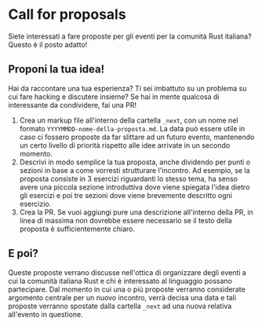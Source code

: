 # Call for proposals
Siete interessati a fare proposte per gli eventi per la comunità Rust italiana? Questo è il posto adatto!

## Proponi la tua idea!
Hai da raccontare una tua esperienza? Ti sei imbattuto su un problema su cui fare hacking e discutere insieme? Se hai in mente qualcosa di interessante da condividere, fai una PR!

1. Crea un markup file all'interno della cartella `_next`, con un nome nel formato `YYYYMMDD-nome-della-proposta.md`. La data può essere utile in caso ci fossero proposte da far slittare ad un futuro evento, mantenendo un certo livello di priorità rispetto alle idee arrivate in un secondo momento.
2. Descrivi in modo semplice la tua proposta, anche dividendo per punti o sezioni in base a come vorresti strutturare l'incontro. Ad esempio, se la proposta consiste in 3 esercizi riguardanti lo stesso tema, ha senso avere una piccola sezione introduttiva dove viene spiegata l'idea dietro gli esercizi e poi tre sezioni dove viene brevemente descritto ogni esercizio.
3. Crea la PR. Se vuoi aggiungi pure una descrizione all'interno della PR, in linea di massima non dovrebbe essere necessario se il testo della proposta è sufficientemente chiaro.

## E poi?
Queste proposte verrano discusse nell'ottica di organizzare degli eventi a cui la comunità italiana Rust e chi è interessato al linguaggio possano partecipare. Dal momento in cui una o più proposte verranno considerate argomento centrale per un nuovo incontro, verrà decisa una data e tali proposte verranno spostate dalla cartella `_next` ad una nuova relativa all'evento in questione.
